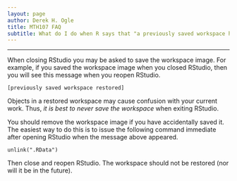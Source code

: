 ```yaml
---
layout: page
author: Derek H. Ogle
title: MTH107 FAQ
subtitle: What do I do when R says that "a previously saved workspace has been restored"?
---
```


----

When closing RStudio you may be asked to save the workspace image.  For example, if you saved the workspace image when you closed RStudio, then you will see this message when you reopen RStudio.

```
[previously saved workspace restored]
```

Objects in a restored workspace may cause confusion with your current work.  Thus, *it is best to never save the workspace* when exiting RStudio.

You should remove the workspace image if you have accidentally saved it.  The easiest way to do this is to issue the following command immediate after opening RStudio when the message above appeared.

```
unlink(".RData")
```

Then close and reopen RStudio.  The workspace should not be restored (nor will it be in the future).
